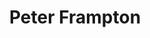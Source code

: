 ---
title: "Peter Frampton"
summary: "Grammy Award winner British vocalist, guitarist, and songwriter. Born April 22, 1950 in Beckenham, Kent, United Kingdom. Aged 14, her was playing with a band called the **Trubeats** followed by a band called . In 1969, he joined with to form . After four studio albums and one live album with them, he left the band and went solo in 1971. On 24 August 1979, he received a star on the Hollywood Walk of Fame at 6819 Hollywood Boulevard for his contributions to the recording industry. In 2016, he was inducted into the Musicians Hall of Fame and Museum. Father of . Son of and brother of ."
image: "peter-frampton.jpg"
---